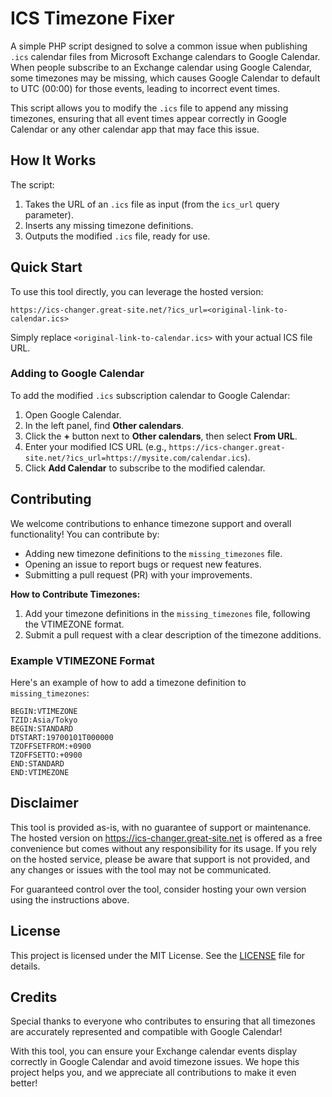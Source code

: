 # ICS Timezone Fixer

A simple PHP script designed to solve a common issue when publishing `.ics` calendar files from Microsoft Exchange calendars to Google Calendar. When people subscribe to an Exchange calendar using Google Calendar, some timezones may be missing, which causes Google Calendar to default to UTC (00:00) for those events, leading to incorrect event times.

This script allows you to modify the `.ics` file to append any missing timezones, ensuring that all event times appear correctly in Google Calendar or any other calendar app that may face this issue.

## How It Works

The script:
1. Takes the URL of an `.ics` file as input (from the `ics_url` query parameter).
2. Inserts any missing timezone definitions.
3. Outputs the modified `.ics` file, ready for use.

## Quick Start

To use this tool directly, you can leverage the hosted version:

```plaintext
https://ics-changer.great-site.net/?ics_url=<original-link-to-calendar.ics>
```

Simply replace `<original-link-to-calendar.ics>` with your actual ICS file URL.

### Adding to Google Calendar

To add the modified `.ics` subscription calendar to Google Calendar:
1. Open Google Calendar.
2. In the left panel, find **Other calendars**.
3. Click the **+** button next to **Other calendars**, then select **From URL**.
4. Enter your modified ICS URL (e.g., `https://ics-changer.great-site.net/?ics_url=https://mysite.com/calendar.ics`).
5. Click **Add Calendar** to subscribe to the modified calendar.

## Contributing

We welcome contributions to enhance timezone support and overall functionality! You can contribute by:

- Adding new timezone definitions to the `missing_timezones` file.
- Opening an issue to report bugs or request new features.
- Submitting a pull request (PR) with your improvements.

**How to Contribute Timezones:**
1. Add your timezone definitions in the `missing_timezones` file, following the VTIMEZONE format.
2. Submit a pull request with a clear description of the timezone additions.

### Example VTIMEZONE Format
Here's an example of how to add a timezone definition to `missing_timezones`:

```plaintext
BEGIN:VTIMEZONE
TZID:Asia/Tokyo
BEGIN:STANDARD
DTSTART:19700101T000000
TZOFFSETFROM:+0900
TZOFFSETTO:+0900
END:STANDARD
END:VTIMEZONE
```

## Disclaimer
This tool is provided as-is, with no guarantee of support or maintenance. The hosted version on https://ics-changer.great-site.net is offered as a free convenience but comes without any responsibility for its usage. If you rely on the hosted service, please be aware that support is not provided, and any changes or issues with the tool may not be communicated.

For guaranteed control over the tool, consider hosting your own version using the instructions above.

## License
This project is licensed under the MIT License. See the [LICENSE](./LICENSE) file for details.

## Credits
Special thanks to everyone who contributes to ensuring that all timezones are accurately represented and compatible with Google Calendar!

With this tool, you can ensure your Exchange calendar events display correctly in Google Calendar and avoid timezone issues. We hope this project helps you, and we appreciate all contributions to make it even better!

